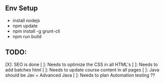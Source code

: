 ## Env Setup

- install nodejs
- npm update
- npm install -g grunt-cli
- npm run build

## TODO:

[X]: SEO is done
[ ]: Needs to optimize the CSS in all HTML's
[ ]: Needs to add batches html
[ ]: Needs to update course content in all pages
[ ]: Java should be Jav + Advanced Java
[ ]: Needs to plan Automation testing ??
